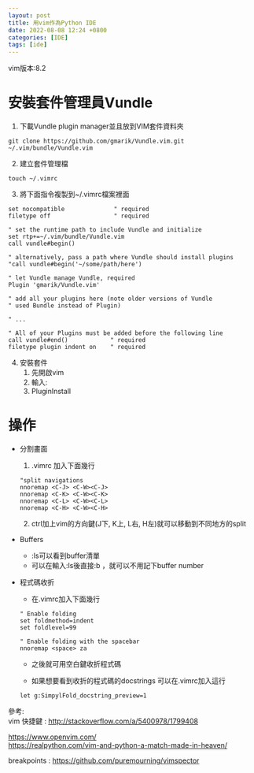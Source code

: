 ```yaml
---
layout: post
title: 用vim作為Python IDE
date: 2022-08-08 12:24 +0800
categories: [IDE]
tags: [ide]  
---
```

vim版本:8.2

# 安裝套件管理員Vundle

1. 下載Vundle plugin manager並且放到VIM套件資料夾
```
git clone https://github.com/gmarik/Vundle.vim.git ~/.vim/bundle/Vundle.vim
```

2. 建立套件管理檔
```
touch ~/.vimrc
```

3. 將下面指令複製到~/.vimrc檔案裡面
```
set nocompatible              " required
filetype off                  " required

" set the runtime path to include Vundle and initialize
set rtp+=~/.vim/bundle/Vundle.vim
call vundle#begin()

" alternatively, pass a path where Vundle should install plugins
"call vundle#begin('~/some/path/here')

" let Vundle manage Vundle, required
Plugin 'gmarik/Vundle.vim'

" add all your plugins here (note older versions of Vundle
" used Bundle instead of Plugin)

" ...

" All of your Plugins must be added before the following line
call vundle#end()            " required
filetype plugin indent on    " required
```

4. 安裝套件
    1. 先開啟vim
    2. 輸入:
    3. PluginInstall


# 操作
* 分割畫面
    1. .vimrc 加入下面幾行
    ```
    "split navigations
    nnoremap <C-J> <C-W><C-J>
    nnoremap <C-K> <C-W><C-K>
    nnoremap <C-L> <C-W><C-L>
    nnoremap <C-H> <C-W><C-H>
    ```
    2. ctrl加上vim的方向鍵(J下, K上, L右, H左)就可以移動到不同地方的split

* Buffers
    * :ls可以看到buffer清單
    * 可以在輸入:ls後直接:b <buffer number>，就可以不用記下buffer number

* 程式碼收折
    * 在.vimrc加入下面幾行
    ```
    " Enable folding
    set foldmethod=indent
    set foldlevel=99

    " Enable folding with the spacebar
    nnoremap <space> za
    ```
    * 之後就可用空白鍵收折程式碼

    * 如果想要看到收折的程式碼的docstrings 可以在.vimrc加入這行
    ```
    let g:SimpylFold_docstring_preview=1
    ```


參考:  
vim 快捷鍵 : http://stackoverflow.com/a/5400978/1799408  


https://www.openvim.com/  
https://realpython.com/vim-and-python-a-match-made-in-heaven/

breakpoints : https://github.com/puremourning/vimspector